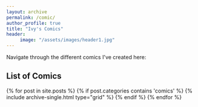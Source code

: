 ```yaml
---
layout: archive
permalink: /comic/
author_profile: true
title: "Ivy's Comics"
header:
     image: "/assets/images/header1.jpg"
---
```


Navigate through the different comics I've created here:

## List of Comics
<div class="grid__wrapper">
    {% for post in site.posts %}
        {% if post.categories contains 'comics' %}
            {% include archive-single.html type="grid" %}
        {% endif %}
    {% endfor %}
</div>
<!-- <div class="grid__wrapper">
    {% for post in site.posts %}
        {% if post.categories contains 'comics' %}
            {% include archive-single.html type="grid" %}
        {% endif %}
    {% endfor %}
</div> -->
<!-- <div class="grid__wrapper">
  {% assign collection = 'comics' %}
  {% assign posts = site[collection] | reverse %}
  {% for post in posts %}
    {% include archive-single.html type="grid" %}
  {% endfor %}
</div> -->
